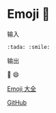 # Emoji :star2:

输入

```
:tada: :smile:
```

输出

🎉 😄

[Emoji 大全](https://www.webfx.com/tools/emoji-cheat-sheet/)

[GitHub](https://github.com/markdown-it/markdown-it-emoji/blob/master/lib/data/full.json)
